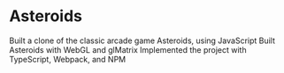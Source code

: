# Asteroids
Built a clone of the classic arcade game Asteroids, using JavaScript
Built Asteroids with WebGL and glMatrix
Implemented the project with TypeScript, Webpack, and NPM
